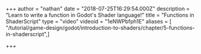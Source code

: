 +++
author = "nathan"
date = "2018-07-25T16:29:54.000Z"
description = "Learn to write a function in Godot's Shader language!"
title = "Functions in ShaderScript"
type = "video"
videoid = "1eNWPbfph1E"
aliases = [ "/tutorial/game-design/godot/introduction-to-shaders/chapter/5-functions-in-shaderscript",]

+++